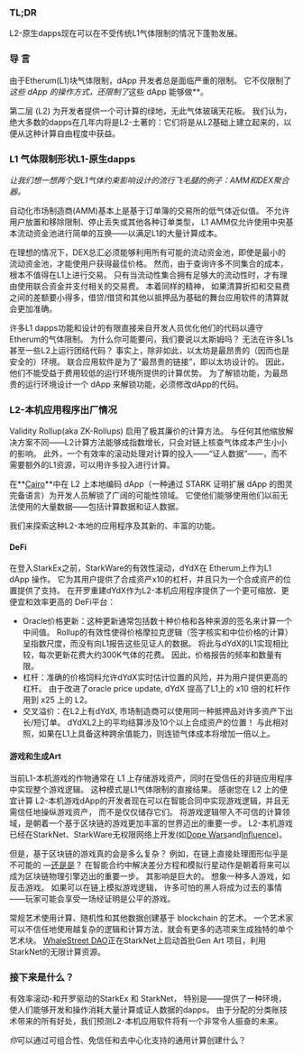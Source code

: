 ### TL;DR

L2-原生dapps现在可以在不受传统L1气体限制的情况下蓬勃发展。

### 导 言

由于Etherum(L1)块气体限制，dApp 开发者总是面临严重的限制。 它不仅限制了*这些 dApp 的操作方式，还限制了*这些 dApp 能够做**。

第二层 (L2) 为开发者提供一个可计算的绿地，无此气体玻璃天花板。 我们认为，绝大多数的dapps在几年内将是L2-土著的：它们将是从L2基础上建立起来的，以便从这种计算自由程度中获益。

### L1 气体限制形状L1-原生dapps

*让我们想一想两个受L1气体约束影响设计的流行飞毛腿的例子：AMM和DEX聚合器。*

自动化市场制造商(AMM)基本上是基于订单簿的交易所的低气体近似值。 不允许用户放置和移除限制、停止丢失或其他各种订单类型， L1 AMM仅允许使用中央基本流动资金池进行简单的互换——以满足L1的大量计算成本。

在理想的情况下，DEX总汇必须能够利用所有可能的流动资金池，即使是最小的流动资金池，才能使用户获得最佳价格。 然而，由于查询许多不同集合的成本，根本不值得在L1上进行交易。 只有当流动性集合拥有足够大的流动性时，才有理由使用联合资金并支付相关的交易费。 本着同样的精神， 如果清算折扣和交易费之间的差额要小得多，借贷/借贷和其他以抵押品为基础的舞台应用软件的清算就会更加准确。

许多L1 dapps功能和设计的有限直接来自开发人员优化他们的代码以遵守Etherum的气体限制。 为什么你可能要问，我们要说以太斯姆吗？ 无法在许多L1s甚至一些L2上运行团结代码？ 事实上，除非如此，以太坊是最昂贵的（因而也是安全的）环境。 联合应用软件是为了“最昂贵的链接”，即以太坊设计的。 因此，他们不能受益于费用较低的运行环境所提供的计算优势。 为了解锁功能，为最昂贵的运行环境设计一个 dApp 来解锁功能，必须修改dApp的代码。

### L2-本机应用程序出厂情况

Validity Rollup(aka ZK-Rollups) 启用了极其廉价的计算方法。 与任何其他缩放解决方案不同——L2计算方法能够成指数增长，只会对链上核查气体成本产生小小的影响。 此外，一个有效率的滚动处理对计算的投入——“证人数据”——，而不需要额外的L1资源，可以用许多投入进行计算。

在**[Cairo](https://www.cairo-lang.org/)**中在 L2 上本地编码 dApp（一种通过 STARK 证明扩展 dApp 的图灵完备语言）为开发人员解锁了广阔的可能性领域。 它使他们能够使用他们以前无法使用的大量数据——包括计算数据和证人数据。

我们来探索这种L2-本地的应用程序及其新的、丰富的功能。

#### DeFi

在登入StarkEx之前，StarkWare的有效性滚动，dYdX在 Etherum上作为L1 dApp 操作。 它为其用户提供了合成资产x10的杠杆，并且只为一个合成资产的位置提供了支持。 在开罗重建dYdX作为L2-本机应用程序提供了一个更可缩放、更便宜和效率更高的 DeFi平台：

* Oracle价格更新：这种更新通常包括数十种价格和各种来源的签名来计算一个中间值。 Rollup的有效性使得价格摩拉克逻辑（签字核实和中位价格的计算）呈指数尺度，而没有向L1报告这些见证人的数据。 将此与dYdX的L1实现相比较，每次更新花费大约300K气体的花费。 因此，价格报告的频率和数量有限。
* 杠杆：准确的价格饲料允许dYdX实时估计位置的风险，并为用户提供更高的杠杆。 由于改进了oracle price update, dYdX 提高了L1上的 x10 倍的杠杆作用到 x25 上的 L2。
* 交叉溢价：在L2上有dYdX, 市场制造商可以使用同一种抵押品对许多资产下出长/短订单。 dYdXL2上的平均结算涉及10个以上合成资产的位置！ 与此相对照，如果在L1上具备这种跨余值能力，则连锁气体成本将增加一倍以上。

#### 游戏和生成Art

当前L1-本机游戏的作物通常在 L1 上存储游戏资产，同时在受信任的非链应用程序中实现整个游戏逻辑。 这种模式是L1气体限制的直接结果。 感谢您在 L2 上的便宜计算 L2-本机游戏dApp的开发者现在可以在智能合同中实现游戏逻辑，并且无需信任地操纵游戏资产， 而不是仅仅储存它们。 将游戏逻辑带入不可信的计算领域，是朝着一个基于区块链的游戏更加丰富的世界迈出的重要一步。 L2-本机游戏已经在StarkNet、StarkWare无权限网络上开发(如[Dope Wars](https://github.com/dopedao/RYO)and[Influence](https://medium.com/influenceth/influence-to-launch-on-starknet-afd3c26ea25a))。

但是，基于区块链的游戏真的会是多么复杂？ 例如，在链上直接处理图形似乎是不可能的 —[还是是](https://twitter.com/guiltygyoza/status/1449637155001798657)？ 在智能合约中解决差分方程和模拟行星动作是朝着将来可以成为区块链物理引擎迈出的重要一步。 其影响是巨大的。 想象一种多人游戏，如反击游戏。 如果可以在链上模拟游戏逻辑， 许多可怕的黑人将成为过去的事情——玩家可能会享受一场经证明是公平的游戏。

常规艺术使用计算、随机性和其他数据创建基于 blockchain 的艺术。 一个艺术家可以不信任地使用越复杂的逻辑和计算方法，就会有更多的选项来生成独特的单个艺术块。 [WhaleStreet DAO](https://blog.whalestreet.xyz/whalestreet-dao-to-launch-gen-art-ecosystem-on-ethereum-with-starknet/)正在StarkNet上启动首批Gen Art 项目，利用StarkNet的无限计算资源。

### 接下来是什么？

有效率滚动-和开罗驱动的StarkEx 和 StarkNet， 特别是——提供了一种环境，使人们能够开发和操作消耗大量计算或证人数据的dapps。 由于分配的分类账技术带来的所有好处，我们预测L2-本机应用软件将有一个非常令人振奋的未来。

*你*可以通过可组合性、免信任和去中心化支持的通用计算创建什么？